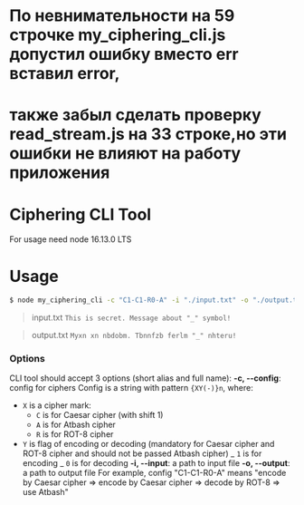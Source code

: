 # По невнимательности на 59 строчке my_ciphering_cli.js допустил ошибку вместо err вставил error,
# также забыл  сделать проверку read_stream.js на 33 строке,но эти ошибки не влияют на работу приложения

# Ciphering CLI Tool

For usage need node 16.13.0 LTS

# Usage

```bash
$ node my_ciphering_cli -c "C1-C1-R0-A" -i "./input.txt" -o "./output.txt"
```

> input.txt
> `This is secret. Message about "_" symbol!`

> output.txt
> `Myxn xn nbdobm. Tbnnfzb ferlm "_" nhteru!`

### Options

CLI tool should accept 3 options (short alias and full name):
**-c, --config**: config for ciphers
Config is a string with pattern `{XY(-)}n`, where:

- `X` is a cipher mark:
  - `C` is for Caesar cipher (with shift 1)
  - `A` is for Atbash cipher
  - `R` is for ROT-8 cipher
- `Y` is flag of encoding or decoding (mandatory for Caesar cipher and ROT-8 cipher and should not be passed Atbash cipher)
  _ `1` is for encoding
  _ `0` is for decoding
  **-i, --input**: a path to input file
  **-o, --output**: a path to output file
  For example, config "C1-C1-R0-A" means "encode by Caesar cipher => encode by Caesar cipher => decode by ROT-8 => use Atbash"
